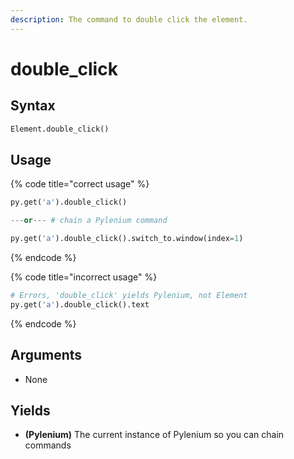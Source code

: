```yaml
---
description: The command to double click the element.
---
```


# double\_click

## Syntax

```python
Element.double_click()
```

## Usage

{% code title="correct usage" %}
```python
py.get('a').double_click()

---or--- # chain a Pylenium command

py.get('a').double_click().switch_to.window(index=1)
```
{% endcode %}

{% code title="incorrect usage" %}
```python
# Errors, 'double_click' yields Pylenium, not Element
py.get('a').double_click().text
```
{% endcode %}

## Arguments

* None

## Yields

* **(Pylenium)** The current instance of Pylenium so you can chain commands
